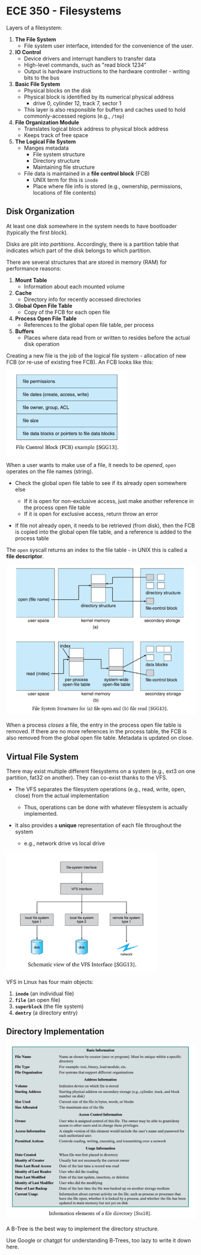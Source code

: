 # ECE 350 - Filesystems

Layers of a filesystem:

1. **The File System**
   * File system user interface, intended for the convenience of the user.
2. **IO Control**
   * Device drivers and interrupt handlers to transfer data
   * High-level commands, such as "read block 1234"
   * Output is hardware instructions to the hardware controller - writing bits to the bus
3. **Basic File System**
   * Physical blocks on the disk
   * Physical block is identified by its numerical physical address
     * drive 0, cylinder 12, track 7, sector 1
   * This layer is also responsible for buffers and caches used to hold commonly-accessed regions (e.g., `/tmp`)
4. **File Organization Module**
   * Translates logical block address to physical block address
   * Keeps track of free space
5. **The Logical File System**
   * Manges metadata
     * File system structure
     * Directory structure
     * Maintaining file structure
   * File data is maintained in a **file control block** (FCB)
     * UNIX term for this is `inode`
     * Place where file info is stored (e.g., ownership, permissions, locations of file contents)

## Disk Organization

At least one disk somewhere in the system needs to have bootloader (typically the first block).

Disks are plit into *partitions*. Accordingly, there is a partition table that indicates which part of the disk belongs to which partition.

There are several structures that are stored in memory (RAM) for performance reasons:

1. **Mount Table**
   * Information about each mounted volume
2. **Cache**
   * Directory info for recently accessed directories
3. **Global Open File Table**
   * Copy of the FCB for each open file
4. **Process Open File Table**
   * References to the global open file table, per process
5. **Buffers**
   * Places where data read from or written to resides before the actual disk operation

Creating a new file is the job of the logical file system - allocation of new FCB (or re-use of existing free FCB). An FCB looks like this:

![](./images/fcb.png)

When a user wants to make use of a file, it needs to be *opened*, `open` operates on the file names (string).

* Check the global open file table to see if its already open somewhere else
  * If it is open for non-exclusive access, just make another reference in the process open file table
  * If it is open for exclusive access, return throw an error

* If file not already open, it needs to be retrieved (from disk), then the FCB is copied into the global open file table, and a reference is added to the process table

The `open` syscall returns an index to the file table - in UNIX this is called a **file descriptor**.

![](./images/open_and_close.png)

When a process *closes* a file, the entry in the process open file table is removed. If there are no more references in the process table, the FCB is also removed from the global open file table. Metadata is updated on close.

## Virtual File System

There may exist multiple different filesystems on a system (e.g., ext3 on one partition, fat32 on another). They can co-exist thanks to the VFS.

* The VFS separates the filesystem operations (e.g., read, write, open, close) from the actual implementation
  * Thus, operations can be done with whatever filesystem is actually implemented.

* It also provides a **unique** representation of each file throughout the system
  * e.g., network drive vs local drive

![](./images/vfs.png)

VFS in Linux has four main objects:

1. **`inode`** (an individual file)
2. **`file`** (an open file)
3. **`superblock`** (the file system)
4. **`dentry`** (a directory entry)

## Directory Implementation

![](./images/directory.png)

A B-Tree is the best way to implement the directory structure.

Use Google or chatgpt for understanding B-Trees, too lazy to write it down here.